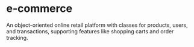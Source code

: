 # e-commerce
An object-oriented online retail platform with classes for products, users, and transactions, supporting features like shopping carts and order tracking.
